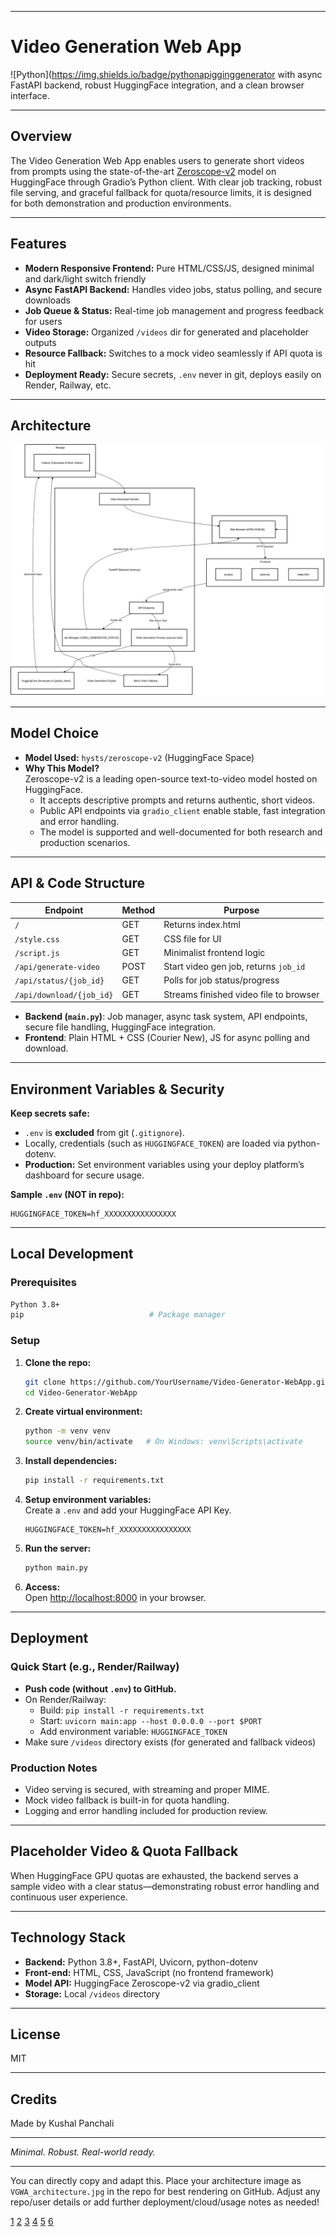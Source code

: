 ***

# Video Generation Web App

![Python](https://img.shields.io/badge/pythonapigginggenerator with async FastAPI backend, robust HuggingFace integration, and a clean browser interface.

***

## Overview

The Video Generation Web App enables users to generate short videos from prompts using the state-of-the-art [Zeroscope-v2](https://huggingface.co/hysts/zeroscope-v2) model on HuggingFace through Gradio’s Python client. With clear job tracking, robust file serving, and graceful fallback for quota/resource limits, it is designed for both demonstration and production environments.

***

## Features

- **Modern Responsive Frontend:** Pure HTML/CSS/JS, designed minimal and dark/light switch friendly
- **Async FastAPI Backend:** Handles video jobs, status polling, and secure downloads
- **Job Queue & Status:** Real-time job management and progress feedback for users
- **Video Storage:** Organized `/videos` dir for generated and placeholder outputs
- **Resource Fallback:** Switches to a mock video seamlessly if API quota is hit
- **Deployment Ready:** Secure secrets, `.env` never in git, deploys easily on Render, Railway, etc.

***

## Architecture

![Architecture](assets/VGWA_architecture.svg)


***

## Model Choice

- **Model Used:** `hysts/zeroscope-v2` (HuggingFace Space)
- **Why This Model?**  
  Zeroscope-v2 is a leading open-source text-to-video model hosted on HuggingFace.  
  - It accepts descriptive prompts and returns authentic, short videos.
  - Public API endpoints via `gradio_client` enable stable, fast integration and error handling.
  - The model is supported and well-documented for both research and production scenarios.

***

## API & Code Structure

| Endpoint                  | Method | Purpose                                 |
|---------------------------|--------|-----------------------------------------|
| `/`                       | GET    | Returns index.html                      |
| `/style.css`              | GET    | CSS file for UI                         |
| `/script.js`              | GET    | Minimalist frontend logic               |
| `/api/generate-video`     | POST   | Start video gen job, returns `job_id`   |
| `/api/status/{job_id}`    | GET    | Polls for job status/progress           |
| `/api/download/{job_id}`  | GET    | Streams finished video file to browser  |

- **Backend (`main.py`)**: Job manager, async task system, API endpoints, secure file handling, HuggingFace integration.
- **Frontend**: Plain HTML + CSS (Courier New), JS for async polling and download.

***

## Environment Variables & Security

**Keep secrets safe:**  
- `.env` is **excluded** from git (`.gitignore`).
- Locally, credentials (such as `HUGGINGFACE_TOKEN`) are loaded via python-dotenv.
- **Production:** Set environment variables using your deploy platform’s dashboard for secure usage.

**Sample `.env` (NOT in repo):**
```
HUGGINGFACE_TOKEN=hf_XXXXXXXXXXXXXXXX
```

***

## Local Development

### Prerequisites

```bash
Python 3.8+
pip                            # Package manager
```

### Setup

1. **Clone the repo:**
    ```bash
    git clone https://github.com/YourUsername/Video-Generator-WebApp.git
    cd Video-Generator-WebApp
    ```

2. **Create virtual environment:**
    ```bash
    python -m venv venv
    source venv/bin/activate   # On Windows: venv\Scripts\activate
    ```

3. **Install dependencies:**
    ```bash
    pip install -r requirements.txt
    ```

4. **Setup environment variables:**  
   Create a `.env` and add your HuggingFace API Key.
    ```
    HUGGINGFACE_TOKEN=hf_XXXXXXXXXXXXXXXX
    ```

5. **Run the server:**
    ```bash
    python main.py
    ```

6. **Access:**  
   Open [http://localhost:8000](http://localhost:8000) in your browser.

***

## Deployment

### Quick Start (e.g., Render/Railway)

- **Push code (without `.env`) to GitHub.**
- On Render/Railway:
  - Build: `pip install -r requirements.txt`
  - Start: `uvicorn main:app --host 0.0.0.0 --port $PORT`
  - Add environment variable: `HUGGINGFACE_TOKEN`
- Make sure `/videos` directory exists (for generated and fallback videos)

### Production Notes

- Video serving is secured, with streaming and proper MIME.
- Mock video fallback is built-in for quota handling.
- Logging and error handling included for production review.

***

## Placeholder Video & Quota Fallback

When HuggingFace GPU quotas are exhausted, the backend serves a sample video with a clear status—demonstrating robust error handling and continuous user experience.

***

## Technology Stack

- **Backend:** Python 3.8+, FastAPI, Uvicorn, python-dotenv
- **Front-end:** HTML, CSS, JavaScript (no frontend framework)
- **Model API:** HuggingFace Zeroscope-v2 via gradio_client
- **Storage:** Local `/videos` directory

***

## License

MIT

***

## Credits

Made by Kushal Panchali

***

*Minimal. Robust. Real-world ready.*

***

You can directly copy and adapt this. Place your architecture image as `VGWA_architecture.jpg` in the repo for best rendering on GitHub. Adjust any repo/user details or add further deployment/cloud/usage notes as needed!

[1](https://ppl-ai-file-upload.s3.amazonaws.com/web/direct-files/attachments/85803672/42540aad-9dd6-4e70-a356-ca1726d2338f/script.js)
[2](https://ppl-ai-file-upload.s3.amazonaws.com/web/direct-files/attachments/85803672/bd5601fc-894e-4e97-ac88-25a5aa906dd8/main.py)
[3](https://ppl-ai-file-upload.s3.amazonaws.com/web/direct-files/attachments/images/85803672/6453c7e6-8596-4a9c-82ee-85e9fd724a38/VGWA_architecture.jpg)
[4](https://img.shields.io/badge/python-v3.8+-blue.svg)
[5](https://img.shields.io/badge/flask-v2.0+-green.svg)
[6](https://img.shields.io/badge/google--api--python--clien)
